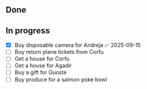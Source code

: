 ## Done
## In progress
- [x] Buy disposable camera for Andreja ✅ 2025-09-15
- [ ] Buy return plane tickets from Corfu
- [ ] Get a house for Corfu
- [ ] Get a house for Agadir
- [ ] Buy a gift for Guoste
- [ ] Buy produce for a salmon poke bowl
